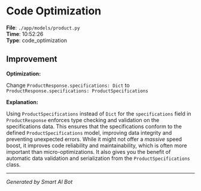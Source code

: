 # Code Optimization

**File**: `./app/models/product.py`  
**Time**: 10:52:26  
**Type**: code_optimization

## Improvement

**Optimization:**

Change `ProductResponse.specifications: Dict` to `ProductResponse.specifications: ProductSpecifications`

**Explanation:**

Using `ProductSpecifications` instead of `Dict` for the `specifications` field in `ProductResponse` enforces type checking and validation on the specifications data.  This ensures that the specifications conform to the defined `ProductSpecifications` model, improving data integrity and preventing unexpected errors. While it might not offer a *massive* speed boost, it improves code reliability and maintainability, which is often more important than micro-optimizations.  It also gives you the benefit of automatic data validation and serialization from the `ProductSpecifications` class.

---
*Generated by Smart AI Bot*
